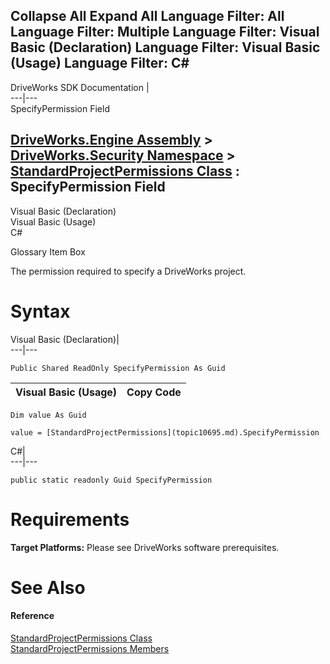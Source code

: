        

 Collapse All Expand All  Language Filter: All  Language Filter: Multiple  Language Filter: Visual Basic (Declaration) Language Filter: Visual Basic (Usage) Language Filter: C#  
---  
DriveWorks SDK Documentation  |   
---|---  
SpecifyPermission Field   
  
[DriveWorks.Engine Assembly](topic2156.md) > [DriveWorks.Security Namespace](topic10574.md) > [StandardProjectPermissions Class](topic10695.md) : SpecifyPermission Field  
---  
  
Visual Basic (Declaration)    
Visual Basic (Usage)    
C# 

Glossary Item Box

The permission required to specify a DriveWorks project. 

# Syntax

Visual Basic (Declaration)|   
---|---  
      
    
    Public Shared ReadOnly SpecifyPermission As Guid  
  
Visual Basic (Usage)| Copy Code  
---|---  
      
    
    Dim value As Guid
     
    value = [StandardProjectPermissions](topic10695.md).SpecifyPermission  
  
C#|   
---|---  
      
    
    public static readonly Guid SpecifyPermission  
  
# Requirements

**Target Platforms:** Please see DriveWorks software prerequisites.

# See Also

#### Reference

[StandardProjectPermissions Class](topic10695.md)   
[StandardProjectPermissions Members](topic10696.md)


